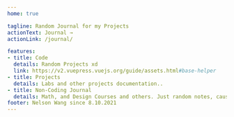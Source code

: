 ```yaml
---
home: true

tagline: Random Journal for my Projects
actionText: Journal →
actionLink: /journal/

features:
- title: Code
  details: Random Projects xd
  link: https://v2.vuepress.vuejs.org/guide/assets.html#base-helper 
- title: Projects
  details: Labs and other projects documentation..
- title: Non-Coding Journal
  details: Math, and Design Courses and others. Just random notes, cause I know no one really cares about what I write here...
footer: Nelson Wang since 8.10.2021
---
```


<!-- 
# Quick Access

<TagList /> -->

